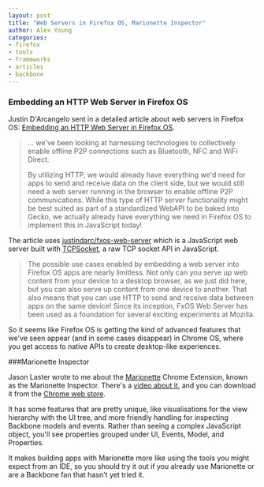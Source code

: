 ```yaml
---
layout: post
title: "Web Servers in Firefox OS, Marionette Inspector"
author: Alex Young
categories:
- firefox
- tools
- frameworks
- articles
- backbone
---
```


### Embedding an HTTP Web Server in Firefox OS

Justin D'Arcangelo sent in a detailed article about web servers in Firefox OS: [Embedding an HTTP Web Server in Firefox OS](https://hacks.mozilla.org/2015/02/embedding-an-http-web-server-in-firefox-os/).

> ... we've been looking at harnessing technologies to collectively enable offline P2P connections such as Bluetooth, NFC and WiFi Direct.
>
> By utilizing HTTP, we would already have everything we'd need for apps to send and receive data on the client side, but we would still need a web server running in the browser to enable offline P2P communications. While this type of HTTP server functionality might be best suited as part of a standardized WebAPI to be baked into Gecko, we actually already have everything we need in Firefox OS to implement this in JavaScript today!

The article uses [justindarc/fxos-web-server](https://github.com/justindarc/fxos-web-server) which is a JavaScript web server built with [TCPSocket](https://developer.mozilla.org/en-US/docs/Web/API/TCPSocket), a raw TCP socket API in JavaScript.

> The possible use cases enabled by embedding a web server into Firefox OS apps are nearly limitless. Not only can you serve up web content from your device to a desktop browser, as we just did here, but you can also serve up content from one device to another. That also means that you can use HTTP to send and receive data between apps on the same device! Since its inception, FxOS Web Server has been used as a foundation for several exciting experiments at Mozilla.

So it seems like Firefox OS is getting the kind of advanced features that we've seen appear (and in some cases disappear) in Chrome OS, where you get access to native APIs to create desktop-like experiences.

###Marionette Inspector

Jason Laster wrote to me about the [Marionette](http://marionettejs.com/) Chrome Extension, known as the Marionette Inspector.  There's a [video about it](https://www.youtube.com/watch?v=jbGm3mJXh_s&feature=youtu.be), and you can download it from the [Chrome web store](https://chrome.google.com/webstore/detail/marionette-inspector/fbgfjlockdhidoaempmjcddibjklhpka).

It has some features that are pretty unique, like visualisations for the view hierarchy with the UI tree, and more friendly handling for inspecting Backbone models and events.  Rather than seeing a complex JavaScript object, you'll see properties grouped under UI, Events, Model, and Properties.

It makes building apps with Marionette more like using the tools you might expect from an IDE, so you should try it out if you already use Marionette or are a Backbone fan that hasn't yet tried it.
